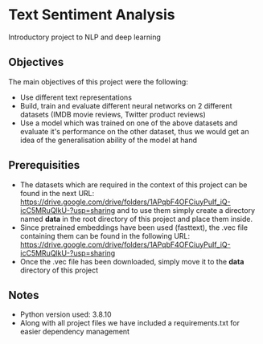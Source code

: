 # Text Sentiment Analysis
Introductory project to NLP and deep learning

## Objectives
The main objectives of this project were the following:
* Use different text representations
* Build, train and evaluate different neural networks on 2 different datasets (IMDB movie reviews, Twitter product reviews)
* Use a model which was trained on one of the above datasets and evaluate it's performance on the other dataset, thus we would get an idea of the generalisation ability of the model at hand

## Prerequisities
* The datasets which are required in the context of this project can be found in the next URL: https://drive.google.com/drive/folders/1APqbF4OFCiuyPuIf_iQ-icC5MRuQlkU-?usp=sharing and to use them simply create a directory named **data** in the root directory of this project and place them inside.
* Since pretrained embeddings have been used (fasttext), the .vec file containing them can be found in the following URL: https://drive.google.com/drive/folders/1APqbF4OFCiuyPuIf_iQ-icC5MRuQlkU-?usp=sharing
* Once the .vec file has been downloaded, simply move it to the **data** directory of this project

## Notes
* Python version used:  3.8.10
* Along with all project files we have included a requirements.txt for easier dependency management
